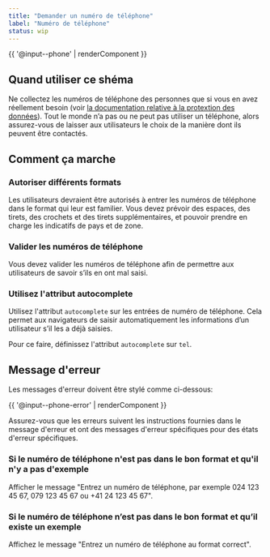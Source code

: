 ```yaml
---
title: "Demander un numéro de téléphone"
label: "Numéro de téléphone"
status: wip
---
```


{{ '@input--phone' | renderComponent }}

## Quand utiliser ce shéma

Ne collectez les numéros de téléphone des personnes que si vous en avez
réellement besoin (voir [la documentation relative à la protextion des
données](/docs/get-started/protection-des-donnees)). Tout le monde n’a pas ou ne
peut pas utiliser un téléphone, alors assurez-vous de laisser aux utilisateurs
le choix de la manière dont ils peuvent être contactés.

## Comment ça marche 

### Autoriser différents formats

Les utilisateurs devraient être autorisés à entrer les numéros de téléphone dans
le format qui leur est familier. Vous devez prévoir des espaces, des tirets, des
crochets et des tirets supplémentaires, et pouvoir prendre en charge les
indicatifs de pays et de zone.

### Valider les numéros de téléphone

Vous devez valider les numéros de téléphone afin de permettre aux utilisateurs
de savoir s’ils en ont mal saisi.

### Utilisez l'attribut autocomplete

Utilisez l'attribut `autocomplete` sur les entrées de numéro de téléphone. Cela
permet aux navigateurs de saisir automatiquement les informations d’un
utilisateur s’il les a déjà saisies.

Pour ce faire, définissez l'attribut `autocomplete` sur `tel`.

## Message d'erreur

Les messages d'erreur doivent être stylé comme ci-dessous:


{{ '@input--phone-error' | renderComponent }}

Assurez-vous que les erreurs suivent les instructions fournies dans le message d'erreur et ont des messages d'erreur spécifiques pour des états d'erreur spécifiques.

### Si le numéro de téléphone n'est pas dans le bon format et qu'il n'y a pas d'exemple

Afficher le message "Entrez un numéro de téléphone, par exemple 024 123 45 67, 079 123 45 67 ou +41 24 123 45 67".

### Si le numéro de téléphone n’est pas dans le bon format et qu’il existe un exemple

Affichez le message "Entrez un numéro de téléphone au format correct".
